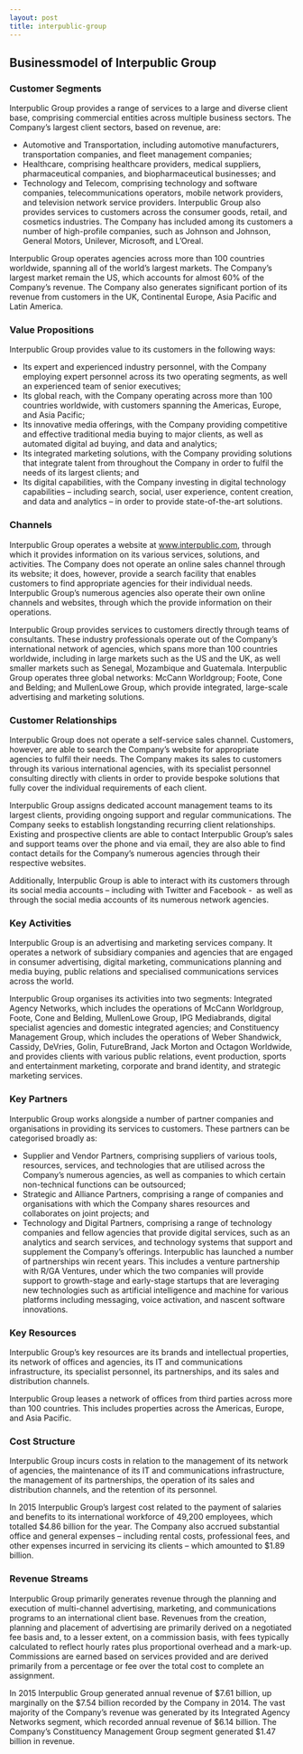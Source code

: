 ```yaml
---
layout: post
title: interpublic-group
---
```


Businessmodel of Interpublic Group
-----------------------------------

### Customer Segments

Interpublic Group provides a range of services to a large and diverse client base, comprising commercial entities across multiple business sectors. The Company’s largest client sectors, based on revenue, are:

 * Automotive and Transportation, including automotive manufacturers, transportation companies, and fleet management companies;
* Healthcare, comprising healthcare providers, medical suppliers, pharmaceutical companies, and biopharmaceutical businesses; and
* Technology and Telecom, comprising technology and software companies, telecommunications operators, mobile network providers, and television network service providers.
 Interpublic Group also provides services to customers across the consumer goods, retail, and cosmetics industries. The Company has included among its customers a number of high-profile companies, such as Johnson and Johnson, General Motors, Unilever, Microsoft, and L’Oreal.

Interpublic Group operates agencies across more than 100 countries worldwide, spanning all of the world’s largest markets. The Company’s largest market remain the US, which accounts for almost 60% of the Company’s revenue. The Company also generates significant portion of its revenue from customers in the UK, Continental Europe, Asia Pacific and Latin America.

### Value Propositions

Interpublic Group provides value to its customers in the following ways:

 * Its expert and experienced industry personnel, with the Company employing expert personnel across its two operating segments, as well an experienced team of senior executives;
* Its global reach, with the Company operating across more than 100 countries worldwide, with customers spanning the Americas, Europe, and Asia Pacific;
* Its innovative media offerings, with the Company providing competitive and effective traditional media buying to major clients, as well as automated digital ad buying, and data and analytics;
* Its integrated marketing solutions, with the Company providing solutions that integrate talent from throughout the Company in order to fulfil the needs of its largest clients; and
* Its digital capabilities, with the Company investing in digital technology capabilities – including search, social, user experience, content creation, and data and analytics – in order to provide state-of-the-art solutions.
 ### Channels

Interpublic Group operates a website at www.interpublic.com, through which it provides information on its various services, solutions, and activities. The Company does not operate an online sales channel through its website; it does, however, provide a search facility that enables customers to find appropriate agencies for their individual needs. Interpublic Group’s numerous agencies also operate their own online channels and websites, through which the provide information on their operations.

Interpublic Group provides services to customers directly through teams of consultants. These industry professionals operate out of the Company’s international network of agencies, which spans more than 100 countries worldwide, including in large markets such as the US and the UK, as well smaller markets such as Senegal, Mozambique and Guatemala. Interpublic Group operates three global networks: McCann Worldgroup; Foote, Cone and Belding; and MullenLowe Group, which provide integrated, large-scale advertising and marketing solutions.

### Customer Relationships

Interpublic Group does not operate a self-service sales channel. Customers, however, are able to search the Company’s website for appropriate agencies to fulfil their needs. The Company makes its sales to customers through its various international agencies, with its specialist personnel consulting directly with clients in order to provide bespoke solutions that fully cover the individual requirements of each client.

Interpublic Group assigns dedicated account management teams to its largest clients, providing ongoing support and regular communications. The Company seeks to establish longstanding recurring client relationships. Existing and prospective clients are able to contact Interpublic Group’s sales and support teams over the phone and via email, they are also able to find contact details for the Company’s numerous agencies through their respective websites.

Additionally, Interpublic Group is able to interact with its customers through its social media accounts – including with Twitter and Facebook -  as well as through the social media accounts of its numerous network agencies.

### Key Activities

Interpublic Group is an advertising and marketing services company. It operates a network of subsidiary companies and agencies that are engaged in consumer advertising, digital marketing, communications planning and media buying, public relations and specialised communications services across the world.

Interpublic Group organises its activities into two segments: Integrated Agency Networks, which includes the operations of McCann Worldgroup, Foote, Cone and Belding, MullenLowe Group, IPG Mediabrands, digital specialist agencies and domestic integrated agencies; and Constituency Management Group, which includes the operations of Weber Shandwick, Cassidy, DeVries, Golin, FutureBrand, Jack Morton and Octagon Worldwide, and provides clients with various public relations, event production, sports and entertainment marketing, corporate and brand identity, and strategic marketing services.

### Key Partners

Interpublic Group works alongside a number of partner companies and organisations in providing its services to customers. These partners can be categorised broadly as:

 * Supplier and Vendor Partners, comprising suppliers of various tools, resources, services, and technologies that are utilised across the Company’s numerous agencies, as well as companies to which certain non-technical functions can be outsourced;
* Strategic and Alliance Partners, comprising a range of companies and organisations with which the Company shares resources and collaborates on joint projects; and
* Technology and Digital Partners, comprising a range of technology companies and fellow agencies that provide digital services, such as an analytics and search services, and technology systems that support and supplement the Company’s offerings.
 Interpublic has launched a number of partnerships win recent years. This includes a venture partnership with R/GA Ventures, under which the two companies will provide support to growth-stage and early-stage startups that are leveraging new technologies such as artificial intelligence and machine for various platforms including messaging, voice activation, and nascent software innovations.

### Key Resources

Interpublic Group’s key resources are its brands and intellectual properties, its network of offices and agencies, its IT and communications infrastructure, its specialist personnel, its partnerships, and its sales and distribution channels.

Interpublic Group leases a network of offices from third parties across more than 100 countries. This includes properties across the Americas, Europe, and Asia Pacific.

### Cost Structure

Interpublic Group incurs costs in relation to the management of its network of agencies, the maintenance of its IT and communications infrastructure, the management of its partnerships, the operation of its sales and distribution channels, and the retention of its personnel.

In 2015 Interpublic Group’s largest cost related to the payment of salaries and benefits to its international workforce of 49,200 employees, which totalled $4.86 billion for the year. The Company also accrued substantial office and general expenses – including rental costs, professional fees, and other expenses incurred in servicing its clients – which amounted to $1.89 billion.

### Revenue Streams

Interpublic Group primarily generates revenue through the planning and execution of multi-channel advertising, marketing, and communications programs to an international client base. Revenues from the creation, planning and placement of advertising are primarily derived on a negotiated fee basis and, to a lesser extent, on a commission basis, with fees typically calculated to reflect hourly rates plus proportional overhead and a mark-up. Commissions are earned based on services provided and are derived primarily from a percentage or fee over the total cost to complete an assignment.

In 2015 Interpublic Group generated annual revenue of $7.61 billion, up marginally on the $7.54 billion recorded by the Company in 2014. The vast majority of the Company’s revenue was generated by its Integrated Agency Networks segment, which recorded annual revenue of $6.14 billion. The Company’s Constituency Management Group segment generated $1.47 billion in revenue.
